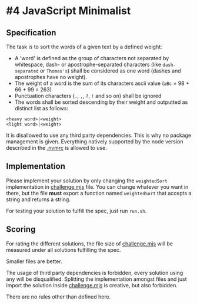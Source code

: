 # #4 JavaScript Minimalist

## Specification

The task is to sort the words of a given text by a defined weight:

* A 'word' is defined as the group of characters not separated by whitespace, dash- or apostrophe-separated characters (like `dash-separated` or `Thomas's`) shall be considered as one word (dashes and apostrophes have no weight).
* The weight of a word is the sum of its characters ascii value (`aBc` = 98 + 66 + 99 = 263)
* Punctuation characters (`.`, `,`, `?`, `!` and so on) shall be ignored
* The words shall be sorted descending by their weight and outputted as distinct list as follows:

```text
<heavy word>|<weight>
<light word>|<weight>
```

It is disallowed to use any third party dependencies. This is why no package management is given. Everything natively
supported by the node version described in the [.nvmrc](.nvmrc) is allowed to use.

## Implementation

Please implement your solution by only changing the `weightedSort` implementation in [challenge.mjs](challenge.mjs)
file. You can change whatever you want in there, but the file **must** export a function named `weightedSort` that
accepts a string and returns a string.

For testing your solution to fulfill the spec, just run `run.sh`.

## Scoring

For rating the different solutions, the file size of [challenge.mjs](challenge.mjs) will be measured under all solutions
fulfilling the spec.

Smaller files are better.

The usage of third party dependencies is forbidden, every solution using any will be disqualified.
Splitting the implementation amongst files and just import the solution inside [challenge.mjs](challenge.mjs) is
creative, but also forbidden.

There are no rules other than defined here.
